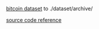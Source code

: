 [bitcoin dataset](https://www.kaggle.com/datasets/prasoonkottarathil/btcinusd) to ./dataset/archive/

[source code reference](https://github.com/pskrunner14/trading-bot)
